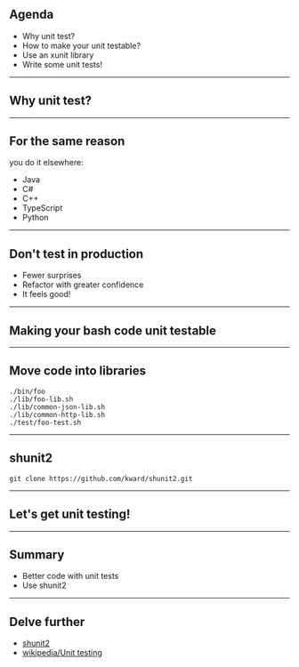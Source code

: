 
## Agenda

- Why unit test?
- How to make your unit testable?
- Use an xunit library
- Write some unit tests!

---

## Why unit test?

---

## For the same reason 
you do it elsewhere:

- Java
- C#
- C++
- TypeScript
- Python

---

## Don't test in production

- Fewer surprises
- Refactor with greater confidence
- It feels good!

---

## Making your bash code unit testable

---

## Move code into libraries

```text
./bin/foo
./lib/foo-lib.sh
./lib/common-json-lib.sh
./lib/common-http-lib.sh
./test/foo-test.sh
```


---

## shunit2

```text
git clone https://github.com/kward/shunit2.git
```

---

## Let's get unit testing!

---

## Summary

- Better code with unit tests
- Use shunit2

---

## Delve further

- [shunit2](https://github.com/kward/shunit2.git)
- [wikipedia/Unit testing](https://en.wikipedia.org/wiki/Unit_testing)
